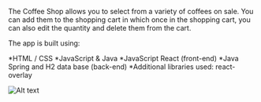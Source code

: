 The Coffee Shop allows you to select from a variety of coffees on sale. You can add them to the shopping cart in which
once in the shopping cart, you can also edit the quantity and delete them from the cart.

The app is built using:

*HTML / CSS
*JavaScript & Java
*JavaScript React (front-end)
*Java Spring and H2 data base (back-end)
*Additional libraries used: react-overlay


![Alt text](./coffee1.png)
